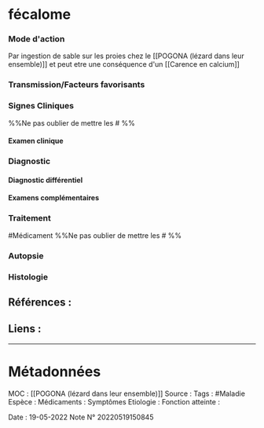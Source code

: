 # fécalome
### Mode d'action
Par ingestion de sable sur les proies chez le [[POGONA (lézard dans leur ensemble)]] et peut etre une conséquence d'un [[Carence en calcium]]
### Transmission/Facteurs favorisants
### Signes Cliniques
%%Ne pas oublier de mettre les # %%
#### Examen clinique
### Diagnostic
#### Diagnostic différentiel
#### Examens complémentaires
### Traitement
#Médicament 
%%Ne pas oublier de mettre les # %% 
### Autopsie
### Histologie

## Références :
>
 

## Liens :



***

# Métadonnées
MOC : [[POGONA (lézard dans leur ensemble)]]
Source :
Tags : #Maladie 
	Espèce :
	Médicaments :
	Symptômes
	Etiologie :
	Fonction atteinte :
	
Date : 19-05-2022
Note N° 20220519150845